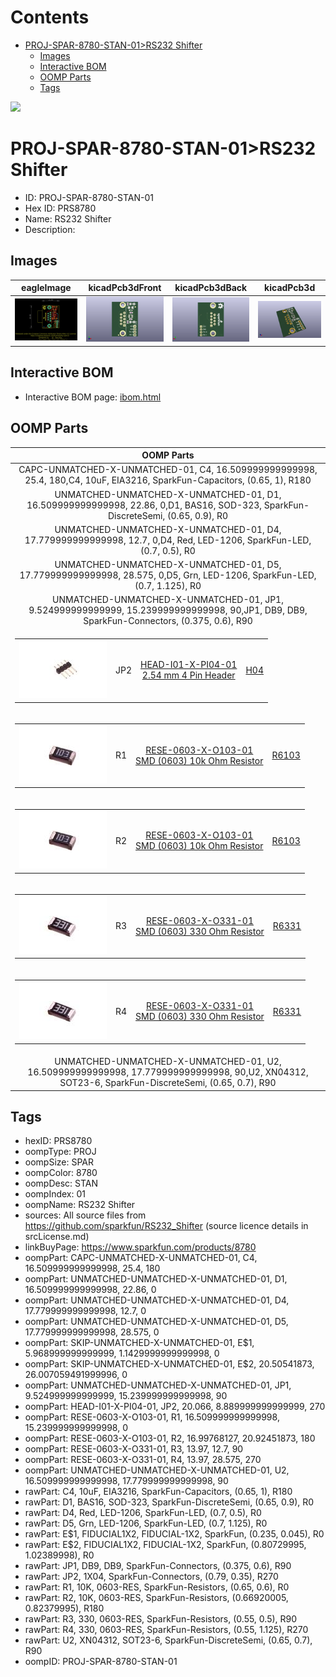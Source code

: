 



Contents
========

* [PROJ-SPAR-8780-STAN-01>RS232 Shifter](#proj-spar-8780-stan-01rs232-shifter)
	* [Images](#images)
	* [Interactive BOM](#interactive-bom)
	* [OOMP Parts](#oomp-parts)
	* [Tags](#tags)
  
![][im]
# PROJ-SPAR-8780-STAN-01>RS232 Shifter

- ID: PROJ-SPAR-8780-STAN-01
- Hex ID: PRS8780
- Name: RS232 Shifter
- Description: 

## Images
  
  

|eagleImage|kicadPcb3dFront|kicadPcb3dBack|kicadPcb3d|
| :---: | :---: | :---: | :---: |
|[![eagleImage](eagleImage_140.png)](eagleImage_600.png)|[![kicadPcb3dFront](kicadPcb3dFront_140.png)](kicadPcb3dFront_600.png)|[![kicadPcb3dBack](kicadPcb3dBack_140.png)](kicadPcb3dBack_600.png)|[![kicadPcb3d](kicadPcb3d_140.png)](kicadPcb3d_600.png)|

## Interactive BOM

- Interactive BOM page: [ibom.html](kicad/bom/ibom.html)

## OOMP Parts
  

|OOMP Parts|
| :---: |
|CAPC-UNMATCHED-X-UNMATCHED-01, C4, 16.509999999999998, 25.4, 180,C4, 10uF, EIA3216, SparkFun-Capacitors, (0.65, 1), R180|
|UNMATCHED-UNMATCHED-X-UNMATCHED-01, D1, 16.509999999999998, 22.86, 0,D1, BAS16, SOD-323, SparkFun-DiscreteSemi, (0.65, 0.9), R0|
|UNMATCHED-UNMATCHED-X-UNMATCHED-01, D4, 17.779999999999998, 12.7, 0,D4, Red, LED-1206, SparkFun-LED, (0.7, 0.5), R0|
|UNMATCHED-UNMATCHED-X-UNMATCHED-01, D5, 17.779999999999998, 28.575, 0,D5, Grn, LED-1206, SparkFun-LED, (0.7, 1.125), R0|
|UNMATCHED-UNMATCHED-X-UNMATCHED-01, JP1, 9.524999999999999, 15.239999999999998, 90,JP1, DB9, DB9, SparkFun-Connectors, (0.375, 0.6), R90|
|<table><tr><td>![HEAD-I01-X-PI04-01](https://raw.githubusercontent.com/oomlout/oomlout_OOMP_parts/main/HEAD-I01-X-PI04-01/image_140.jpg)</td><td> JP2</td><td>[HEAD-I01-X-PI04-01<br>2.54 mm 4 Pin Header](https://github.com/oomlout/oomlout_OOMP_parts/tree/main/HEAD-I01-X-PI04-01/)</td><td>[H04](https://github.com/oomlout/oomlout_OOMP_parts/tree/main/HEAD-I01-X-PI04-01/)</td></tr></table>|
|<table><tr><td>![RESE-0603-X-O103-01](https://raw.githubusercontent.com/oomlout/oomlout_OOMP_parts/main/RESE-0603-X-O103-01/image_140.jpg)</td><td> R1</td><td>[RESE-0603-X-O103-01<br>SMD (0603) 10k Ohm Resistor](https://github.com/oomlout/oomlout_OOMP_parts/tree/main/RESE-0603-X-O103-01/)</td><td>[R6103](https://github.com/oomlout/oomlout_OOMP_parts/tree/main/RESE-0603-X-O103-01/)</td></tr></table>|
|<table><tr><td>![RESE-0603-X-O103-01](https://raw.githubusercontent.com/oomlout/oomlout_OOMP_parts/main/RESE-0603-X-O103-01/image_140.jpg)</td><td> R2</td><td>[RESE-0603-X-O103-01<br>SMD (0603) 10k Ohm Resistor](https://github.com/oomlout/oomlout_OOMP_parts/tree/main/RESE-0603-X-O103-01/)</td><td>[R6103](https://github.com/oomlout/oomlout_OOMP_parts/tree/main/RESE-0603-X-O103-01/)</td></tr></table>|
|<table><tr><td>![RESE-0603-X-O331-01](https://raw.githubusercontent.com/oomlout/oomlout_OOMP_parts/main/RESE-0603-X-O331-01/image_140.jpg)</td><td> R3</td><td>[RESE-0603-X-O331-01<br>SMD (0603) 330 Ohm Resistor](https://github.com/oomlout/oomlout_OOMP_parts/tree/main/RESE-0603-X-O331-01/)</td><td>[R6331](https://github.com/oomlout/oomlout_OOMP_parts/tree/main/RESE-0603-X-O331-01/)</td></tr></table>|
|<table><tr><td>![RESE-0603-X-O331-01](https://raw.githubusercontent.com/oomlout/oomlout_OOMP_parts/main/RESE-0603-X-O331-01/image_140.jpg)</td><td> R4</td><td>[RESE-0603-X-O331-01<br>SMD (0603) 330 Ohm Resistor](https://github.com/oomlout/oomlout_OOMP_parts/tree/main/RESE-0603-X-O331-01/)</td><td>[R6331](https://github.com/oomlout/oomlout_OOMP_parts/tree/main/RESE-0603-X-O331-01/)</td></tr></table>|
|UNMATCHED-UNMATCHED-X-UNMATCHED-01, U2, 16.509999999999998, 17.779999999999998, 90,U2, XN04312, SOT23-6, SparkFun-DiscreteSemi, (0.65, 0.7), R90|

## Tags

- hexID: PRS8780
- oompType: PROJ
- oompSize: SPAR
- oompColor: 8780
- oompDesc: STAN
- oompIndex: 01
- oompName: RS232 Shifter
- sources: All source files from https://github.com/sparkfun/RS232_Shifter (source licence details in srcLicense.md)
- linkBuyPage: https://www.sparkfun.com/products/8780
- oompPart: CAPC-UNMATCHED-X-UNMATCHED-01, C4, 16.509999999999998, 25.4, 180
- oompPart: UNMATCHED-UNMATCHED-X-UNMATCHED-01, D1, 16.509999999999998, 22.86, 0
- oompPart: UNMATCHED-UNMATCHED-X-UNMATCHED-01, D4, 17.779999999999998, 12.7, 0
- oompPart: UNMATCHED-UNMATCHED-X-UNMATCHED-01, D5, 17.779999999999998, 28.575, 0
- oompPart: SKIP-UNMATCHED-X-UNMATCHED-01, E$1, 5.968999999999999, 1.1429999999999998, 0
- oompPart: SKIP-UNMATCHED-X-UNMATCHED-01, E$2, 20.50541873, 26.007059491999996, 0
- oompPart: UNMATCHED-UNMATCHED-X-UNMATCHED-01, JP1, 9.524999999999999, 15.239999999999998, 90
- oompPart: HEAD-I01-X-PI04-01, JP2, 20.066, 8.889999999999999, 270
- oompPart: RESE-0603-X-O103-01, R1, 16.509999999999998, 15.239999999999998, 0
- oompPart: RESE-0603-X-O103-01, R2, 16.99768127, 20.92451873, 180
- oompPart: RESE-0603-X-O331-01, R3, 13.97, 12.7, 90
- oompPart: RESE-0603-X-O331-01, R4, 13.97, 28.575, 270
- oompPart: UNMATCHED-UNMATCHED-X-UNMATCHED-01, U2, 16.509999999999998, 17.779999999999998, 90
- rawPart: C4, 10uF, EIA3216, SparkFun-Capacitors, (0.65, 1), R180
- rawPart: D1, BAS16, SOD-323, SparkFun-DiscreteSemi, (0.65, 0.9), R0
- rawPart: D4, Red, LED-1206, SparkFun-LED, (0.7, 0.5), R0
- rawPart: D5, Grn, LED-1206, SparkFun-LED, (0.7, 1.125), R0
- rawPart: E$1, FIDUCIAL1X2, FIDUCIAL-1X2, SparkFun, (0.235, 0.045), R0
- rawPart: E$2, FIDUCIAL1X2, FIDUCIAL-1X2, SparkFun, (0.80729995, 1.02389998), R0
- rawPart: JP1, DB9, DB9, SparkFun-Connectors, (0.375, 0.6), R90
- rawPart: JP2, 1X04, SparkFun-Connectors, (0.79, 0.35), R270
- rawPart: R1, 10K, 0603-RES, SparkFun-Resistors, (0.65, 0.6), R0
- rawPart: R2, 10K, 0603-RES, SparkFun-Resistors, (0.66920005, 0.82379995), R180
- rawPart: R3, 330, 0603-RES, SparkFun-Resistors, (0.55, 0.5), R90
- rawPart: R4, 330, 0603-RES, SparkFun-Resistors, (0.55, 1.125), R270
- rawPart: U2, XN04312, SOT23-6, SparkFun-DiscreteSemi, (0.65, 0.7), R90
- oompID: PROJ-SPAR-8780-STAN-01



[im]: kicadPcb3d_450.png
